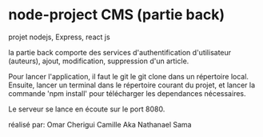 # node-project CMS (partie back)
projet nodejs, Express, react js

la partie back comporte des services d'authentification d'utilisateur (auteurs), ajout, modification, suppression d'un article.

Pour lancer l'application, il faut le git le git clone dans un répertoire local. Ensuite, lancer un terminal dans le répertoire courant du projet, et lancer la commande 'npm install' pour télécharger les dependances nécessaires.

Le serveur se lance en écoute sur le port 8080.

réalisé par:
  Omar Cherigui
  Camille Aka
  Nathanael Sama
